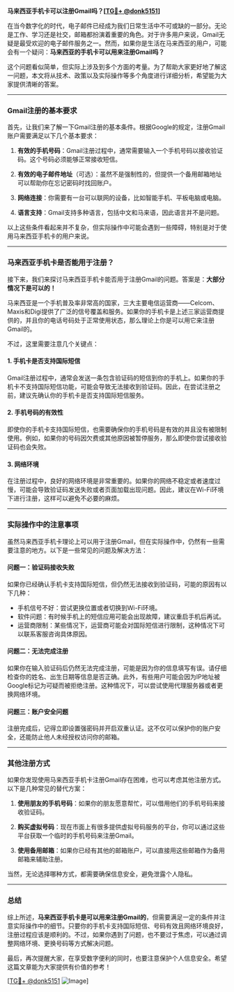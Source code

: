 **马来西亚手机卡可以注册Gmail吗？[[TG💪+ @donk5151](https://t.me/s/donk5151)]**

在当今数字化的时代，电子邮件已经成为我们日常生活中不可或缺的一部分。无论是工作、学习还是社交，邮箱都扮演着重要的角色。对于许多用户来说，Gmail无疑是最受欢迎的电子邮件服务之一。然而，如果你是生活在马来西亚的用户，可能会有一个疑问：**马来西亚的手机卡可以用来注册Gmail吗？**

这个问题看似简单，但实际上涉及到多个方面的考量。为了帮助大家更好地了解这一问题，本文将从技术、政策以及实际操作等多个角度进行详细分析，希望能为大家提供清晰的答案。

---

### Gmail注册的基本要求

首先，让我们来了解一下Gmail注册的基本条件。根据Google的规定，注册Gmail账户需要满足以下几个基本要求：

1. **有效的手机号码**：Gmail注册过程中，通常需要输入一个手机号码以接收验证码。这个号码必须能够正常接收短信。
   
2. **有效的电子邮件地址**（可选）：虽然不是强制性的，但提供一个备用邮箱地址可以帮助你在忘记密码时找回账户。

3. **网络连接**：你需要有一台可以联网的设备，比如智能手机、平板电脑或电脑。

4. **语言支持**：Gmail支持多种语言，包括中文和马来语，因此语言并不是问题。

以上这些条件看起来并不复杂，但实际操作中可能会遇到一些障碍，特别是对于使用马来西亚手机卡的用户来说。

---

### 马来西亚手机卡是否能用于注册？

接下来，我们来探讨马来西亚手机卡能否用于注册Gmail的问题。答案是：**大部分情况下是可以的！**

马来西亚是一个手机普及率非常高的国家，三大主要电信运营商——Celcom、Maxis和Digi提供了广泛的信号覆盖和服务。如果你的手机卡是上述三家运营商提供的，并且你的电话号码处于正常使用状态，那么理论上你是可以用它来注册Gmail的。

不过，这里需要注意几个关键点：

#### 1. **手机卡是否支持国际短信**
   Gmail注册过程中，通常会发送一条包含验证码的短信到你的手机上。如果你的手机卡不支持国际短信功能，可能会导致无法接收到验证码。因此，在尝试注册之前，建议先确认你的手机卡是否支持国际短信服务。

#### 2. **手机号码的有效性**
   即使你的手机卡支持国际短信，也需要确保你的手机号码是有效的并且没有被限制使用。例如，如果你的号码因欠费或其他原因被暂停服务，那么即使你尝试接收验证码也会失败。

#### 3. **网络环境**
   在注册过程中，良好的网络环境是非常重要的。如果你的网络不稳定或者速度过慢，可能会导致验证码发送失败或者页面加载出现问题。因此，建议在Wi-Fi环境下进行注册，这样可以避免不必要的麻烦。

---

### 实际操作中的注意事项

虽然马来西亚手机卡理论上可以用于注册Gmail，但在实际操作中，仍然有一些需要注意的地方。以下是一些常见的问题及解决方法：

#### 问题一：验证码接收失败
   如果你已经确认手机卡支持国际短信，但仍然无法接收到验证码，可能的原因有以下几种：
   - 手机信号不好：尝试更换位置或者切换到Wi-Fi环境。
   - 软件问题：有时候手机上的短信应用可能会出现故障，建议重启手机后再试。
   - 运营商限制：某些情况下，运营商可能会对国际短信进行限制，这种情况下可以联系客服咨询具体原因。

#### 问题二：无法完成注册
   如果你在输入验证码后仍然无法完成注册，可能是因为你的信息填写有误。请仔细检查你的姓名、出生日期等信息是否正确。此外，有些用户可能会因为IP地址被Google标记为可疑而被拒绝注册。这种情况下，可以尝试使用代理服务器或者更换网络环境。

#### 问题三：账户安全问题
   注册完成后，记得立即设置强密码并开启双重认证。这不仅可以保护你的账户安全，还能防止他人未经授权访问你的邮箱。

---

### 其他注册方式

如果你发现使用马来西亚手机卡注册Gmail存在困难，也可以考虑其他注册方式。以下是几种常见的替代方案：

1. **使用朋友的手机号码**：如果你的朋友愿意帮忙，可以借用他们的手机号码来接收验证码。
   
2. **购买虚拟号码**：现在市面上有很多提供虚拟号码服务的平台，你可以通过这些平台获取一个临时的手机号码来注册Gmail。

3. **使用备用邮箱**：如果你已经有其他的邮箱账户，可以直接用这些邮箱作为备用邮箱来辅助注册。

当然，无论选择哪种方式，都需要确保信息安全，避免泄露个人隐私。

---

### 总结

综上所述，**马来西亚手机卡是可以用来注册Gmail的**，但需要满足一定的条件并注意实际操作中的细节。只要你的手机卡支持国际短信、号码有效且网络环境良好，注册过程应该是顺利的。不过，如果你遇到了问题，也不要过于焦虑，可以通过调整网络环境、更换号码等方式解决问题。

最后，再次提醒大家，在享受数字便利的同时，也要注意保护个人信息安全。希望这篇文章能为大家提供有价值的参考！

[[TG💪+ @donk5151](https://t.me/s/donk5151) ![Image](https://i.postimg.cc/rwNCRYN7/Snipaste-2025-04-30-17-27-05.png)]